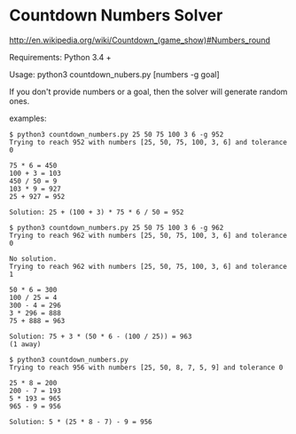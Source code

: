 # Countdown Numbers Solver

http://en.wikipedia.org/wiki/Countdown_(game_show)#Numbers_round

Requirements: Python 3.4 + 

Usage: python3 countdown_nubers.py [numbers -g goal]

If you don't provide numbers or a goal, then the solver will generate random ones.

examples:

	$ python3 countdown_numbers.py 25 50 75 100 3 6 -g 952
	Trying to reach 952 with numbers [25, 50, 75, 100, 3, 6] and tolerance 0

	75 * 6 = 450
	100 + 3 = 103
	450 / 50 = 9
	103 * 9 = 927
	25 + 927 = 952

	Solution: 25 + (100 + 3) * 75 * 6 / 50 = 952

	$ python3 countdown_numbers.py 25 50 75 100 3 6 -g 962
	Trying to reach 962 with numbers [25, 50, 75, 100, 3, 6] and tolerance 0

	No solution.
	Trying to reach 962 with numbers [25, 50, 75, 100, 3, 6] and tolerance 1

	50 * 6 = 300
	100 / 25 = 4
	300 - 4 = 296
	3 * 296 = 888
	75 + 888 = 963

	Solution: 75 + 3 * (50 * 6 - (100 / 25)) = 963
	(1 away)
	
	$ python3 countdown_numbers.py
	Trying to reach 956 with numbers [25, 50, 8, 7, 5, 9] and tolerance 0

	25 * 8 = 200
	200 - 7 = 193
	5 * 193 = 965
	965 - 9 = 956

	Solution: 5 * (25 * 8 - 7) - 9 = 956